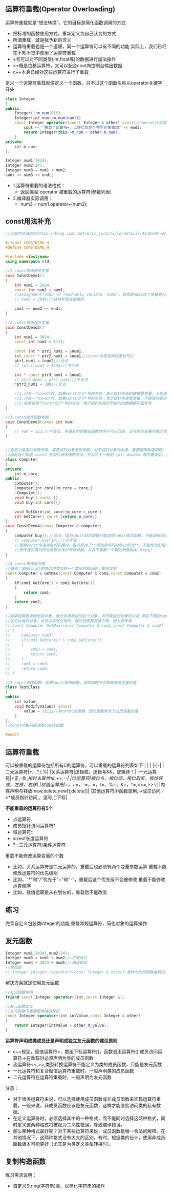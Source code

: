 ## 运算符重载(Operator Overloading)
运算符重载就是“想法转换”，它的目标是简化函数调用的方式
- 把标准的函数使用方式，重新定义为自己认为的方式
- 所谓重载，就是赋予新的含义
- 运算符重载也是一个道理，同一个运算符可以有不同的功能
实际上，我们已经在不知不觉中使用了运算符重载
- +号可以对不同类型(int,float等)的数据进行加法操作
- <<既是位移运算符，又可以配合cout向控制台输出数据
- c++本身已经对这些运算符进行了重载

定义一个运算符重载就像定义一个函数，只不过这个函数名称以operator关键字开头

```c++
class Integer
{
public:
    Integer():m_num(0){}
    Integer(int num):m_num(num){}
    const Integer operator+(const Integer & other) const{//operator就是运算符的意思，重载哪个运算符呢，+号就是这个要被重载的运算符,operate+被整体看做一个特殊的函数名，参数是const Integer& other，即对另一个Integer对象的引用，最后这个函数返回了一个Integer对象
        cout << "重载了运算符+，以便实现两个整型对象相加" << endl;
        return Integer(this->m_num + other.m_num);
    }
private:
    int m_num;
};

Integer num1(1024);
Integer num2(24);
Integer num3 = num1 + num2;
cout << num3 << endl;
```

- 1.运算符重载的语法格式：
  - 返回类型 operator 被重载的运算符(参数列表)
- 2.编译器实际调用：
  - num3 = num1.operator+(num2);

## const用法补充
```c++
//全篇内容请结合https://blog.csdn.net/eric_jo/article/details/4138548一起看

#ifndef CONSTDEMO_H
#define CONSTDEMO_H

#include <iostream>
using namespace std;

//1.const修饰成员变量
void ConstDemo1()
{
    int num1 = 1024;
    const int num2 = num1;
    //assignment(分配) of read-only varible 'num2'，意思是num2这个变量是只读的
    // num2 = 2048;//这样写是会报错的

    cout << num2 << endl;
}

//2.const修饰指针变量
void ConstDemo2()
{
    int num1 = 1024;
    const int num2 = 1111;
    
    const int * ptr1_num1 = &num1;
    int const * ptr2_num1 = &num1;//const与类型换位置也可以
    ptr1_num1 = &num2;//合法
    // *ptr1_num1 = 1234;//不合法

    int * const ptr3_num1 = &num1;
    // ptr3_num1 = ptr1_num1;//不合法
    *ptr3_num1 = 789;//合法

    //1.只有一个const时，如果const位于*号的左侧：表示指针所指的数据是常量，不能通过该指针修改实际数据；指针本身是变量，可以指向其他内存单元
    //2.只有一个const时，如果const位于*号的右侧：表示指针本身是常量，不能指向其他内存单元；所指向的数据可以修改
    //3.如果有两个const位于*号的左右：表示指针和指针所指向的数据都不能修改
}

//3.const修饰函数参数
void ConstDemo3(const int num)
{
    // num = 123;//不合法，传递来的参数在函数体内不可以改变，这与修饰变量时候的性质一致
}


//自定义类型的参数传递，需要临时对象复制参数，对于临时对象的构造，需要调用构造函数，比较浪费时间
//因此我们采取 const 外加引用传递的方法。并且对于一般的 int、double 等内置类型，我们不采用引用的传递方式。
class Computer
{
private:
    int m_core;
public:
    Computer();
    Computer(int core){m_core = core;}
    ~Computer();
    void buy() const {}
    void buy(int core){}

    void SetCore(int core){m_core = core;}
    int GetCore() const {return m_core;}
};
void ConstDemo4(const Computer & computer)
{
    computer.buy();//合法，因为const成员函数只能调用const成员函数，不能调用非const成员函数
    // computer.buy(12);//不合法
    //使用const传递对象的引用时，目的是为了**增加效率同时防止修改**，不能修改引用对象的任何成员。
    //而传递引用的好处是可以保护传递参数，并且不需要一个新的参数副本（copy）
}

//4.const修饰返回值
//强调：使用const修饰引用类型的一个常见的原因是：提高效率
const Computer & GetMax(const Computer & com1,const Computer & com2)
{
    if(com1.GetCore() > com2.GetCore())
    {
        return com1;
    }
    return com2;
}

//如果函数要返回局部对象，就应该直接返回这个对象，而不要返回对象的引用,例如下面的com3
//在可以返回对象，也可以返回引用时，就应该直接首选引用，因为效率高
// const Computer GetMax(const Computer & com1,const Computer & com2)
// {
//     Computer com3;
//     if(com1.GetCore() > com2.GetCore())
//     {
//         com3 = com1;
//         return com3;
//     }
//     com3 = com2;
//     return com2;
// }

//5.const修饰函数，如果const修饰函数，说明函数不会修改成员变量的值
class TestClass
{
public:
    int value;
    void ModifyValue() const{
        value = 1111;//有const会报错，因为函数修改了成员变量的值
    }
};
//const对象只能调用const函数

#endif
```

## 运算符重载
可以被重载的运算符包括所有C的运算符，可以重载的运算符列表如下
| | |
|-|-|
|二元运算符|+,-,*,/,%|
|关系运算符|逻辑或，逻辑与&&，逻辑非！|
|一元运算符|+正,-负,*指针,&取地址,++,--|
|位运算符|按位与，按位或，按位取反，按位异或，左移，右移|
|赋值运算符|=，+=，-=，*=，/=，%=，&=，^=,<<=,>>=|
|内存声明与释放|new,delete,new[],delete[]|
|其他运算符|()函数调用,->成员访问,->*成员指针访问,，逗号,[]下标|

**不能重载的运算符有5个**
- 点运算符.
- 成员指针访问运算符*
- 域运算符::
- sizeof长度运算符
- ? : 三元运算符/条件运算符

重载不能修改运算变量的个数
- 比如，关系运算符是二元运算的，重载后也必须有两个变量参数运算
重载不能修改运算符的优先级别
- 比如，"*"和"/"优先于"+"和"-"，重载后这个优先级不会被修改
重载不能修改运算顺序
- 比如，赋值运算是从右到左的，重载后不能改变

## 练习
完善自定义包装类Integer的功能
重载常规运算符，简化对象的运算操作

## 友元函数
```c++
Integer num1(1024),num2(24);
Integer num3 = num1 + num2;//正常执行
Integer num4 = 1024 + num1;//编译错误
//原因是
// Integer Integer::operator+(const Integer & other);是作为成员函数重载的，num1.operator+(num2)合法；但是1024.operator+(num1)中，int类型并没有重载+号
```

解决方案就是使用友元函数

```c++
//友元函数声明
friend const Integer operator+(int,const Integer &);

//友元函数定义
//友元函数不需要使用域运算符
const Integer operator+(int intValue,const Integer & other)
{
    return Integer(intValue + other.m_value);
}
```

**运算符声明成类成员还是声明成独立友元函数的建议原则**
- c++规定，赋值运算符=，数组下标运算符[]，函数调用运算符(),成员访问运算符->在重载时必须声明为类的成员函数
- 流运算符<<,>>,类型转换运算符不能定义为类的成员函数，只能是友元函数
- 一元运算符和复合赋值运算符重载时，一般声明类的成员函数
- 二元运算符在运算符重载时，一般声明为友元函数

注意：
- 对于很多运算符来说，可以选择使用成员函数或非成员函数来实现运算符重载，一般来说，非成员函数应该是友元函数，这样才能直接访问类的私有数据。
- 在定义运算符时，必须选择其中的一种格式，而不能同时选择这两种格式，同时定义这两种格式将被视为二义性错误，导致编译错误。
- 那么哪种格式最好呢？对于某些运算符来说，成员函数是唯一合法的解释。在其他情况下，这两种格式没有太大的区别。有时，根据类的设计，使用非成员函数版本可能更好（尤其是为类定义类型转换时）。

## 复制构造函数
练习需求说明：
- 自定义String(字符串)类，以简化字符串的操作

